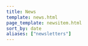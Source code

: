 ```yaml
---
title: News
template: news.html
page_template: newsitem.html
sort_by: date
aliases: ["newsletters"]
---
```

